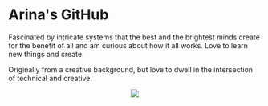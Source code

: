 # Arina's GitHub

Fascinated by intricate systems that the best and the brightest minds create for the benefit of all and am curious about how it all works. Love to learn new things and create.

Originally from a creative background, but love to dwell in the intersection of technical and creative. 

<div align="center">
  <a href="https://github.com/anuraghazra/github-readme-stats">
    <img src="https://github-readme-stats.vercel.app/api/top-langs/?username=oarina&theme=gruvbox" />
  </a>
</div>
